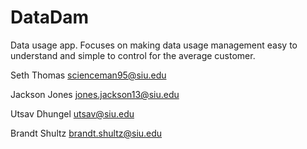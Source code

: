 # DataDam
Data usage app. Focuses on making data usage management easy to understand and simple to 
control for the average customer. 

Seth Thomas
scienceman95@siu.edu


Jackson Jones
jones.jackson13@siu.edu


Utsav Dhungel
utsav@siu.edu

Brandt Shultz
brandt.shultz@siu.edu
